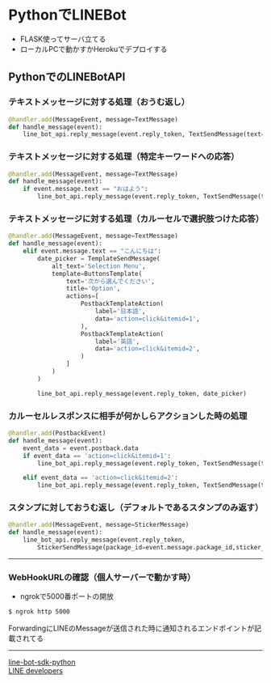 # PythonでLINEBot

- FLASK使ってサーバ立てる
- ローカルPCで動かすかHerokuでデプロイする

## PythonでのLINEBotAPI
### テキストメッセージに対する処理（おうむ返し）
``` python
@handler.add(MessageEvent, message=TextMessage)
def handle_message(event):
    line_bot_api.reply_message(event.reply_token, TextSendMessage(text=event.message.text))
```
### テキストメッセージに対する処理（特定キーワードへの応答）
```python
@handler.add(MessageEvent, message=TextMessage)
def handle_message(event):
    if event.message.text == "おはよう":
        line_bot_api.reply_message(event.reply_token, TextSendMessage(text="おはようございます"))
```
### テキストメッセージに対する処理（カルーセルで選択肢つけた応答）
```python
@handler.add(MessageEvent, message=TextMessage)
def handle_message(event):
    elif event.message.text == "こんにちは":
        date_picker = TemplateSendMessage(
            alt_text='Selection Menu',
            template=ButtonsTemplate(
                text='次から選んでください',
                title='Option',
                actions=[
                    PostbackTemplateAction(
                        label='日本語',
                        data='action=click&itemid=1',
                    ),
                    PostbackTemplateAction(
                        label='英語',
                        data='action=click&itemid=2',
                    )
                ]
            )
        )

        line_bot_api.reply_message(event.reply_token, date_picker)
```
### カルーセルレスポンスに相手が何かしらアクションした時の処理
```python
@handler.add(PostbackEvent)
def handle_message(event):
    event_data = event.postback.data
    if event_data == 'action=click&itemid=1':
        line_bot_api.reply_message(event.reply_token, TextSendMessage(text="こんにちは"))

    elif event_data == 'action=click&itemid=2':
        line_bot_api.reply_message(event.reply_token, TextSendMessage(text="Hello!!"))
```
### スタンプに対しておうむ返し（デフォルトであるスタンプのみ返す）
```python
@handler.add(MessageEvent, message=StickerMessage)
def handle_message(event):
    line_bot_api.reply_message(event.reply_token,
        StickerSendMessage(package_id=event.message.package_id,sticker_id=event.message.sticker_id))
```  


---
### WebHookURLの確認（個人サーバーで動かす時）
- ngrokで5000番ポートの開放
```sh
$ ngrok http 5000
```
ForwardingにLINEのMessageが送信された時に通知されるエンドポイントが記載されてる  

---

<LINE-Bot Reference>  

[line-bot-sdk-python](https://github.com/line/line-bot-sdk-python)  
[LINE developers](https://developers.line.me/ja/)  
